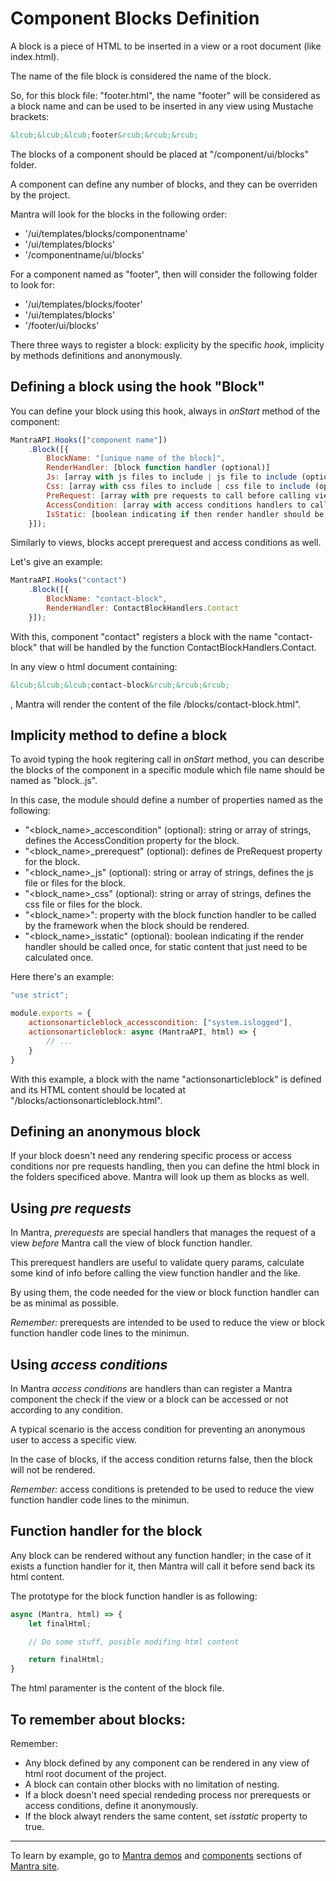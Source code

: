 # Component Blocks Definition

A block is a piece of HTML to be inserted in a view or a root document (like index.html).

The name of the file block is considered the name of the block.

So, for this block file: "footer.html", the name "footer" will be considered as a block name and can be used to be inserted in any view using Mustache brackets:

```html
&lcub;&lcub;&lcub;footer&rcub;&rcub;&rcub;
```

The blocks of a component should be placed at "/component/ui/blocks" folder.

A component can define any number of blocks, and they can be overriden by the project.

Mantra will look for the blocks in the following order:

* '/ui/templates/blocks/componentname' 
* '/ui/templates/blocks'
* '/componentname/ui/blocks'

For a component named as "footer", then will consider the following folder to look for:

* '/ui/templates/blocks/footer' 
* '/ui/templates/blocks'
* '/footer/ui/blocks'

There three ways to register a block: explicity by the specific *hook*, implicity by methods definitions and anonymously.

## Defining a block using the hook "Block"

You can define your block using this hook, always in *onStart* method of the component:

```js
MantraAPI.Hooks(["component name"])
    .Block([{
        BlockName: "[unique name of the block]",
        RenderHandler: [block function handler (optional)]
        Js: [array with js files to include | js file to include (optional)],
        Css: [array with css files to include | css file to include (optional)],
        PreRequest: [array with pre requests to call before calling view handler (optional)],
        AccessCondition: [array with access conditions handlers to call before calling view handler (optional)],
        IsStatic: [boolean indicating if then render handler should be called once (optional)]
    }]);
```

Similarly to views, blocks accept prerequest and access conditions as well.

Let's give an example:

```js
MantraAPI.Hooks("contact")
    .Block([{
        BlockName: "contact-block",
        RenderHandler: ContactBlockHandlers.Contact
    }]);
```

With this, component "contact" registers a block with the name "contact-block" that will be handled by the function ContactBlockHandlers.Contact.

In any view o html document containing:

```html
&lcub;&lcub;&lcub;contact-block&rcub;&rcub;&rcub;
```

, Mantra will render the content of the file /blocks/contact-block.html".


## Implicity method to define a block

To avoid typing the hook regitering call in *onStart* method, you can describe the blocks of the component in a specific module which file name should be named as "block.<component name>.js".

In this case, the module should define a number of properties named as the following:
* "<block_name>_accescondition" (optional): string or array of strings, defines the AccessCondition property for the block.
* "<block_name>_prerequest" (optional): defines de PreRequest property for the block.
* "<block_name>_js" (optional): string or array of strings, defines the js file or files for the block.
* "<block_name>_css" (optional): string or array of strings, defines the css file or files for the block.
* "<block_name>": property with the block function handler to be called by the framework when the block should be rendered.
* "<block_name>_isstatic" (optional): boolean indicating if the render handler should be called once, for static content that just need to be calculated once.

Here there's an example:

```js
"use strict";

module.exports = {
    actionsonarticleblock_accesscondition: ["system.islogged"],
    actionsonarticleblock: async (MantraAPI, html) => {
        // ...    
    }
}
```

With this example, a block with the name "actionsonarticleblock" is defined and its HTML content should be located at "/blocks/actionsonarticleblock.html".

## Defining an anonymous block

If your block doesn't need any rendering specific process or access conditions nor pre requests handling, then you can define the html block in the folders specificed above. Mantra will look up them as blocks as well.


## Using *pre requests*

In Mantra, *prerequests* are special handlers that manages the request of a view *before* Mantra call the view of block function handler.

This prerequest handlers are useful to validate query params, calculate some kind of info before calling the view function handler and the like.

By using them, the code needed for the view or block function handler can be as minimal as possible.

*Remember:* prerequests are intended to be used to reduce the view or block function handler code lines to the minimun.

## Using *access conditions*

In Mantra *access conditions* are handlers than can register a Mantra component the check if the view or a block can be accessed or not according to any condition.

A typical scenario is the access condition for preventing an anonymous user to access a specific view.

In the case of blocks, if the access condition returns false, then the block will not be rendered.

*Remember:* access conditions is pretended to be used to reduce the view function handler code lines to the minimun.

## Function handler for the block

Any block can be rendered without any function handler; in the case of it exists a function handler for it, then Mantra will call it before send back its html content.

The prototype for the block function handler is as following:

```js
async (Mantra, html) => {
    let finalHtml;

    // Do some stuff, posible modifing html content

    return finalHtml;
}
```

The html paramenter is the content of the block file.

## To remember about blocks:

Remember:

* Any block defined by any component can be rendered in any view of html root document of the project.
* A block can contain other blocks with no limitation of nesting.
* If a block doesn't need special rendeding process nor prerequests or access conditions, define it anonymously.
* If the block alwayt renders the same content, set *isstatic* property to true.

***
To learn by example, go to [Mantra demos](https://www.mantrajs.com/mantrademos/showall) and [components](https://www.mantrajs.com/marketplacecomponent/components) sections of [Mantra site](https://www.mantrajs.com).